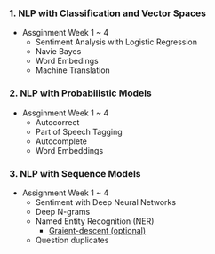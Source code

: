 ### 1. NLP with Classification and Vector Spaces
  + Assginment Week 1 ~ 4
    * Sentiment Analysis with Logistic Regression
    * Navie Bayes
    * Word Embedings
    * Machine Translation

### 2. NLP with Probabilistic Models
  + Assginment Week 1 ~ 4
    * Autocorrect
    * Part of Speech Tagging
    * Autocomplete
    * Word Embeddings

### 3. NLP with Sequence Models
  + Assignment Week 1 ~ 4
    * Sentiment with Deep Neural Networks
    * Deep N-grams
    * Named Entity Recognition (NER)
      + [Graient-descent (optional)](https://blog.paperspace.com/intro-to-optimization-in-deep-learning-gradient-descent/)
    * Question duplicates
